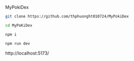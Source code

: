 MyPokiDex

```sh
git clone https://github.com/thphuonght010724/MyPokiDex
```

```sh
cd MyPoKiDex
```

```sh
npm i
```

```sh
npm run dev
```

http://localhost:5173/
